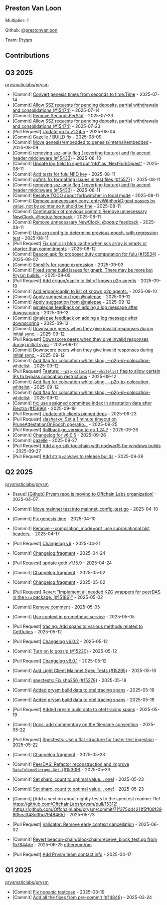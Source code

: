
## Preston Van Loon
Multiplier: 1

Github: [@prestonvanloon](https://github.com/prestonvanloon)

Team: [Prysm](https://github.com/Prysmaticlabs/Prysm/pulls?q=author%3Aprestonvanloon)

## Contributions

## Q3 2025


[prysmaticlabs/prysm](https://github.com/prysmaticlabs/prysm)
* [Commit] [Convert genesis times from seconds to time.Time](https://github.com/OffchainLabs/prysm/commit/017e6edbf168e7f9e3953e30b647e10d25ac854a) - 2025-07-14
* [Commit] [Allow SSZ requests for pending deposits, partial withdrawals and consolidations (#15474)](https://github.com/OffchainLabs/prysm/commit/961ea054543adcf68a84c0c198e9ef2d841a8ee4) - 2025-07-14
* [Commit] [Remove SecondsPerSlot](https://github.com/OffchainLabs/prysm/commit/0fad6505982918b2a182cbad0d6a81eb038840bf) - 2025-07-23
* [Commit] [Allow SSZ requests for pending deposits, partial withdrawals and consolidations (#15474)](https://github.com/OffchainLabs/prysm/commit/961ea054543adcf68a84c0c198e9ef2d841a8ee4) - 2025-07-23
* [Pull Request] [Update go to v1.24.5](https://github.com/OffchainLabs/prysm/pull/15561) - 2025-08-04
* [Commit] [Gazelle / BUILD fix](https://github.com/OffchainLabs/prysm/commit/1ad0c93b24c4b1058bd7801b40e3acb960c01a90) - 2025-08-09
* [Commit] [Move genesis/embedded to genesis/internal/embedded](https://github.com/OffchainLabs/prysm/commit/f3b88dcc10ed4c41bee001aac75141b8f8e256f7) - 2025-08-09
* [Commit] [removing ssz-only flag ( reverting feature) and fix accept header middleware (#15433)](https://github.com/OffchainLabs/prysm/commit/77958022e7a6af74196855f053498d4a7172ea78) - 2025-08-10
* [Commit] [Update log field to spell out 'nfd' as 'NextForkDigest'](https://github.com/OffchainLabs/prysm/commit/42fb56e4986ce8bce968880e37fe6d40d03d5d9c) - 2025-08-11
* [Commit] [Add tests for fulu NFD key](https://github.com/OffchainLabs/prysm/commit/57d44bd33d73e5a9e9649d7dc3ec596b42929dbd) - 2025-08-11
* [Commit] [gofmt: fix formatting issues in test files (#15577)](https://github.com/OffchainLabs/prysm/commit/f7f992c256a27d92a7c25f6f833edc46a6899dfd) - 2025-08-11
* [Commit] [removing ssz-only flag ( reverting feature) and fix accept header middleware (#15433)](https://github.com/OffchainLabs/prysm/commit/77958022e7a6af74196855f053498d4a7172ea78) - 2025-08-11
* [Commit] [Resolve TODO about forkwatcher in local mode](https://github.com/OffchainLabs/prysm/commit/c1df312949e5b1538d80bfaa4f19281c53c1a023) - 2025-08-11
* [Commit] [Remove unnecessary copy. entryWithForkDigest passes by value, not by pointer so it shold be fine](https://github.com/OffchainLabs/prysm/commit/c1bf8c6fa4f7f418b2a78ad4b34a4107760ffed5) - 2025-08-11
* [Commit] [Continuation of previous commit: Remove unnecessary NewClock. @potuz feedback](https://github.com/OffchainLabs/prysm/commit/67041970b4de947fb1c6cb1f69a8a13e76598a25) - 2025-08-11
* [Commit] [Remove unnecessary NewClock. @potuz feedback](https://github.com/OffchainLabs/prysm/commit/8d31ed5c4a0b916026479bf9e4e51ad8e2773291) - 2025-08-11
* [Commit] [Use arg config to determine previous epoch, with regression test](https://github.com/OffchainLabs/prysm/commit/1a100dfe1648bc658392ee457722528702ee1a8d) - 2025-08-11
* [Pull Request] [Fix panic in blob cache when scs array is empty or shorter than commitments](https://github.com/OffchainLabs/prysm/pull/15581) - 2025-08-12
* [Commit] [Beacon api: fix proposer duty computation for fulu (#15534)](https://github.com/OffchainLabs/prysm/commit/d012ab653c056692cb3747acf827f9a443c01169) - 2025-09-02
* [Commit] [Simplify for range expression](https://github.com/OffchainLabs/prysm/commit/a8cd221a48eea9fa8039d0498287fdb97ce4f713) - 2025-09-03
* [Commit] [Fixed some build issues for gnark. There may be more but Prysm builds.](https://github.com/OffchainLabs/prysm/commit/d487e5c10988fa47cb2bf3b4151b99fb55a247f6) - 2025-09-05
* [Pull Request] [Add erigon/caplin to list of known p2p agents](https://github.com/OffchainLabs/prysm/pull/15678) - 2025-09-10
* [Commit] [Add erigon/caplin to list of known p2p agents.](https://github.com/OffchainLabs/prysm/commit/2973ae136659b9333ffb21ff4c93443bd5bbe840) - 2025-09-10
* [Commit] [Apply suggestion from @nalepae](https://github.com/OffchainLabs/prysm/commit/5c36f613cb79f0ca1eb8557c87536199cdf2a905) - 2025-09-12
* [Commit] [Apply suggestion from @nalepae](https://github.com/OffchainLabs/prysm/commit/1dd303a3e5823507bca14ed020eb6d9f9527838c) - 2025-09-12
* [Commit] [@nalepae feedback on adding a log message after downscoring](https://github.com/OffchainLabs/prysm/commit/56bc8fbcb13f77c2839d6258276cbd2ebc56cb14) - 2025-09-12
* [Commit] [@nalepae feedback on adding a log message after downscoring](https://github.com/OffchainLabs/prysm/commit/99b8d27d1bb5e57f2c65fff5a27313e4f5c7c48c) - 2025-09-12
* [Commit] [Downscore peers when they give invalid responses during initial sync.](https://github.com/OffchainLabs/prysm/commit/dac66337e00be71b07b0e31d9ee81b69b4aa1a46) - 2025-09-12
* [Pull Request] [Downscore peers when they give invalid responses during initial sync](https://github.com/OffchainLabs/prysm/pull/15686) - 2025-09-12
* [Commit] [Downscore peers when they give invalid responses during initial sync.](https://github.com/OffchainLabs/prysm/commit/b72e8aa309730cf5ed1b16b71fdf1551d9dc5910) - 2025-09-12
* [Commit] [Add flag for colocation whitelisting. --p2p-ip-colocation-whitelist](https://github.com/OffchainLabs/prysm/commit/51b270b071e30e89b37e78c31c3444e6071549b7) - 2025-09-12
* [Pull Request] [Feature: `--p2p-colocation-whitelist` flag to allow certain IPs to bypass colocation restrictions](https://github.com/OffchainLabs/prysm/pull/15685) - 2025-09-12
* [Commit] [Add flag for colocation whitelisting. --p2p-ip-colocation-whitelist](https://github.com/OffchainLabs/prysm/commit/a3da31ee5abe3481f4f23e0d3bac0229e8a51ed8) - 2025-09-12
* [Commit] [Add flag for colocation whitelisting. --p2p-ip-colocation-whitelist](https://github.com/OffchainLabs/prysm/commit/4d34adfc771491a7167adcb643023780ed832bb4) - 2025-09-12
* [Commit] [fix: use assigned committee index in attestation data after Electra (#15696)](https://github.com/OffchainLabs/prysm/commit/54991bbc52cb780b24bc06743cbcb6983b00262c) - 2025-09-19
* [Pull Request] [Update eth clients pinned deps](https://github.com/OffchainLabs/prysm/pull/15733) - 2025-09-23
* [Pull Request] [slasherkv: Set a 1 minute timeout on PruneAttestationOnEpoch operatio…](https://github.com/OffchainLabs/prysm/pull/15746) - 2025-09-25
* [Pull Request] [Rollback go_version to go 1.24.7](https://github.com/OffchainLabs/prysm/pull/15761) - 2025-09-26
* [Commit] [Changelog for v6.0.5](https://github.com/OffchainLabs/prysm/commit/11c83bbc63369aa80d3daebc83f33da344c60cc1) - 2025-09-26
* [Commit] [gazelle](https://github.com/OffchainLabs/prysm/commit/1b8145774a98bf4a6be8b0893dc6200595f19c11) - 2025-09-27
* [Pull Request] [Add a go sdk toolchain with nodwarf5 for windows builds](https://github.com/OffchainLabs/prysm/pull/15766) - 2025-09-27
* [Pull Request] [Add strip=always to release builds](https://github.com/OffchainLabs/prysm/pull/15774) - 2025-09-29
## Q2 2025


[prysmaticlabs/prysm](https://github.com/prysmaticlabs/prysm)
* [Issue] [[Github] Prysm repo is moving to Offchain Labs organization!](https://github.com/prysmaticlabs/prysm/issues/15139) - 2025-04-07
* [Commit] [Move mainnet test into mainnet_config_test.go](https://github.com/OffchainLabs/prysm/commit/13cbb9bdcb02ccd1392a8d694e0abf656e930081) - 2025-04-10
* [Commit] [Fix genesis time](https://github.com/OffchainLabs/prysm/commit/8784332c67440556e937d44ff2ed2c2521ffafb5) - 2025-04-10
* [Commit] [Remove --compilation_mode=opt, use supranational blst headers.](https://github.com/OffchainLabs/prysm/commit/6eeec293cdd93896fde6fec2e0cdece2133db4d9) - 2025-04-17

* [Pull Request] [Changelog v6](https://github.com/OffchainLabs/prysm/pull/15203) - 2025-04-21
* [Commit] [Changelog fragment](https://github.com/OffchainLabs/prysm/commit/4cb3ada7fcf39fbe45016b4bcd049192e4ed3350) - 2025-04-24
* [Pull Request] [update geth v1.15.9](https://github.com/OffchainLabs/prysm/pull/15216) - 2025-04-24
* [Commit] [Changelog fragment](https://github.com/OffchainLabs/prysm/commit/4423b71c9de153ba76a530c38ebd2d3a010338fe) - 2025-05-02
* [Commit] [Changelog fragment](https://github.com/OffchainLabs/prysm/commit/137c929b898f36bf260c816092b44e19f58fbda8) - 2025-05-02
* [Pull Request] [Revert "Implement all needed KZG wrappers for peerDAS in the `kzg` package. (#15186)"](https://github.com/OffchainLabs/prysm/pull/15244) - 2025-05-02
* [Commit] [Remove comment](https://github.com/OffchainLabs/prysm/commit/7d8138a33b80e7b6f068581013f6cdfb7847e51e) - 2025-05-05
* [Commit] [Use context in prometheus service](https://github.com/OffchainLabs/prysm/commit/e7534fbf31b17bfde1931d31a514ae6412d7a6fa) - 2025-05-05
* [Pull Request] [tracing: Add spans to various methods related to GetDuties](https://github.com/OffchainLabs/prysm/pull/15271) - 2025-05-12
* [Pull Request] [Changelog v6.0.2](https://github.com/OffchainLabs/prysm/pull/15270) - 2025-05-12
* [Commit] [Turn on lc gossip (#15220)](https://github.com/OffchainLabs/prysm/commit/6df476835ce68fe3c17c3997fbbf3db7558170bc) - 2025-05-12
* [Pull Request] [Changelog v6.0.1](https://github.com/OffchainLabs/prysm/pull/15269) - 2025-05-12
* [Commit] [Add Light Client Mainnet Spec Tests (#15295)](https://github.com/OffchainLabs/prysm/commit/1dea6857d50484145af49fdbf9c82739e1d478dd) - 2025-05-18
* [Commit] [spectests: Fix sha256 (#15278)](https://github.com/OffchainLabs/prysm/commit/6f9a93ac8906496e9425e0dc918152ac8791c8e5) - 2025-05-18
* [Commit] [Added prysm build data to otel tracing spans](https://github.com/OffchainLabs/prysm/commit/bc4c8fc3803be4671641e1ae3681087728b89c74) - 2025-05-19
* [Commit] [Added prysm build data to otel tracing spans](https://github.com/OffchainLabs/prysm/commit/1f3f650d1c79f3f64d588935c647adfc643a1a63) - 2025-05-19
* [Pull Request] [Added prysm build data to otel tracing spans](https://github.com/OffchainLabs/prysm/pull/15302) - 2025-05-19
* [Commit] [Docs: add commentary on the filename convention](https://github.com/OffchainLabs/prysm/commit/720f85e74cbba5a78125be795bef281da2ee05b5) - 2025-05-22
* [Pull Request] [Spectests: Use a flat structure for faster test ingestion](https://github.com/OffchainLabs/prysm/pull/15313) - 2025-05-22
* [Commit] [Changelog fragment](https://github.com/OffchainLabs/prysm/commit/cb080d2362352d39f5692f72ed4a4f780630764a) - 2025-05-23
* [Commit] [PeerDAS: Refactor reconstruction and improve `DataColumnStorage.Get`. (#15309)](https://github.com/OffchainLabs/prysm/commit/58b5aac201a6a4ad033c2604ae4d98010407e47a) - 2025-05-23
* [Commit] [Set shard_count to optimal value... one!](https://github.com/OffchainLabs/prysm/commit/8af426a9942855f326830e9851d97c2b8a7178a4) - 2025-05-23
* [Commit] [Set shard_count to optimal value... one!](https://github.com/OffchainLabs/prysm/commit/c6b4cc8575a283fa865c31e24ba4781379857b7f) - 2025-05-23
* [Commit] [Add a section about nightly tests to the spectest readme. Ref https://github.com/OffchainLabs/prysm/pull/15312](https://github.com/OffchainLabs/prysm/commit/71f375dd4211f5ff08f29805ea348d3bd7948465) - 2025-05-23
* [Pull Request] [Validator: Remove early context cancellation](https://github.com/OffchainLabs/prysm/pull/15369) - 2025-06-02
* [Commit] [Revert beacon-chain/blockchain/receive_block_test.go from 1b7844de](https://github.com/OffchainLabs/prysm/commit/32a0f12a4f4c6e4421eac05f65f710e507e00acd) - 2025-06-25
[ethereum/pm](https://github.com/ethereum/pm)
* [Pull Request] [Add Prysm team contact info](https://github.com/ethereum/pm/pull/1484) - 2025-04-17
## Q1 2025

[prysmaticlabs/prysm](https://github.com/prysmaticlabs/prysm)
* [Commit] [Fix nopanic testcase](https://github.com/prysmaticlabs/prysm/commit/ab3a51db433893112624462724a5eac7a1e55ecd) - 2025-03-19
* [Commit] [Add all the fixes from pre-commit (#14846)](https://github.com/prysmaticlabs/prysm/commit/38eabd1037881a96cb3c4ee64d0bf3094b5a4acd) - 2025-03-24
